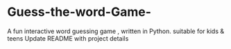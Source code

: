 # Guess-the-word-Game-
A fun interactive word guessing game , written in Python. suitable for kids & teens 
Update README with project details
